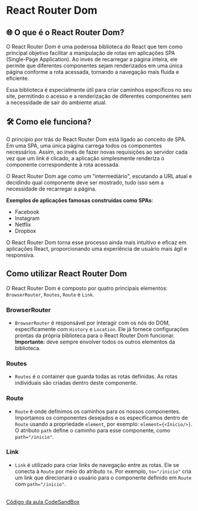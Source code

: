 



# React Router Dom

## 🌐 O que é o React Router Dom?

O React Router Dom é uma poderosa biblioteca do React que tem como principal objetivo facilitar a manipulação de rotas em aplicações SPA (Single-Page Application). Ao invés de recarregar a página inteira, ele permite que diferentes componentes sejam renderizados em uma única página conforme a rota acessada, tornando a navegação mais fluida e eficiente.

Essa biblioteca é especialmente útil para criar caminhos específicos no seu site, permitindo o acesso e a renderização de diferentes componentes sem a necessidade de sair do ambiente atual.

## 🛠 Como ele funciona?

O princípio por trás do React Router Dom está ligado ao conceito de SPA. Em uma SPA, uma única página carrega todos os componentes necessários. Assim, ao invés de fazer novas requisições ao servidor cada vez que um link é clicado, a aplicação simplesmente renderiza o componente correspondente à rota acessada.

O React Router Dom age como um "intermediário", escutando a URL atual e decidindo qual componente deve ser mostrado, tudo isso sem a necessidade de recarregar a página.

**Exemplos de aplicações famosas construídas como SPAs**:

- Facebook
- Instagram
- Netflix
- Dropbox

O React Router Dom torna esse processo ainda mais intuitivo e eficaz em aplicações React, proporcionando uma experiência de usuário mais ágil e responsiva.

## Como utilizar React Router Dom

O React Router Dom é composto por quatro principais elementos: `BrowserRouter`, `Routes`, `Route` e `Link`.

### BrowserRouter

- `BrowserRouter` é responsável por interagir com os nós do DOM, especificamente com `History` e `Location`. Ele já fornece configurações prontas da própria biblioteca para o React Router Dom funcionar. **Importante:** deve sempre envolver todos os outros elementos da biblioteca.

### Routes

- `Routes` é o container que guarda todas as rotas definidas. As rotas individuais são criadas dentro deste componente.

### Route 

- `Route` é onde definimos os caminhos para os nossos componentes. Importamos os componentes desejados e os especificamos dentro de `Route` usando a propriedade `element`, por exemplo: `element={<Inicio/>}`. O atributo `path` define o caminho para esse componente, como `path="/inicio"`.

### Link

- `Link` é utilizado para criar links de navegação entre as rotas. Ele se conecta à `Route` por meio do atributo `to`. Por exemplo, `to="/inicio"` cria um link que direcionará o usuário para o componente definido em `Route` com `path="/inicio"`.

<br/>
<a href="https://codesandbox.io/s/goofy-violet-nxrkw6?file=/src/App.js">Código da aula CodeSandBox</a>
